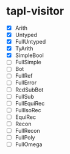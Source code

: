 # tapl-visitor

- [x] Arith
- [x] Untyped
- [x] FullUntyped
- [x] TyArith
- [x] SimpleBool
- [ ] FullSimple
- [ ] Bot
- [ ] FullRef
- [ ] FullError
- [ ] RcdSubBot
- [ ] FullSub
- [ ] FullEquiRec
- [ ] FullIsoRec
- [ ] EquiRec
- [ ] Recon
- [ ] FullRecon
- [ ] FullPoly
- [ ] FullOmega
